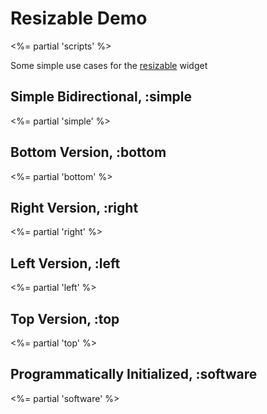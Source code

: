 # Resizable Demo
<%= partial 'scripts' %>

Some simple use cases for the [resizable](/ui/resizable) widget

## Simple Bidirectional, :simple
<%= partial 'simple' %>

## Bottom Version, :bottom
<%= partial 'bottom' %>

## Right Version, :right
<%= partial 'right' %>

## Left Version, :left
<%= partial 'left' %>

## Top Version, :top
<%= partial 'top' %>

## Programmatically Initialized, :software
<%= partial 'software' %>
